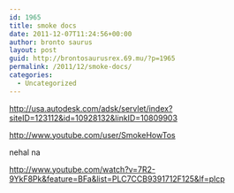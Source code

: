 ```yaml
---
id: 1965
title: smoke docs
date: 2011-12-07T11:24:56+00:00
author: bronto saurus
layout: post
guid: http://brontosaurusrex.69.mu/?p=1965
permalink: /2011/12/smoke-docs/
categories:
  - Uncategorized
---
```

<http://usa.autodesk.com/adsk/servlet/index?siteID=123112&id=10928132&linkID=10809903>

<http://www.youtube.com/user/SmokeHowTos>
  
nehal na
  
<http://www.youtube.com/watch?v=7R2-9YkF8Pk&feature=BFa&list=PLC7CCB9391712F125&lf=plcp>
